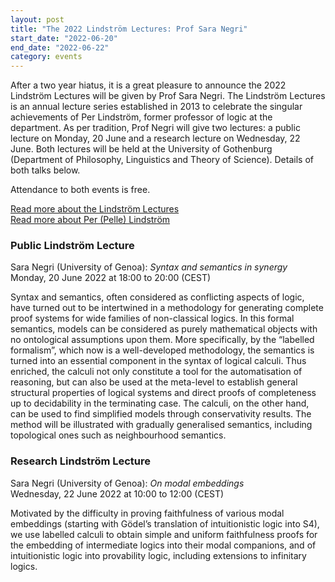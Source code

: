 ```yaml
---
layout: post
title: "The 2022 Lindström Lectures: Prof Sara Negri"
start_date: "2022-06-20"
end_date: "2022-06-22"
category: events
---
```

After a two year hiatus, it is a great pleasure to announce the 2022 Lindström
Lectures will be given by Prof Sara Negri. The Lindström Lectures is an annual
lecture series established in 2013 to celebrate the singular achievements of Per
Lindström, former professor of logic at the department. As per tradition, Prof
Negri will give two lectures: a public lecture on Monday, 20 June and a research
lecture on Wednesday, 22 June. Both lectures will be held at the University of
Gothenburg (Department of Philosophy, Linguistics and Theory of Science).
Details of both talks below.

Attendance to both events is free.

[Read more about the Lindström Lectures](https://www.logic-gu.se/lindstrom-lectures)  
[Read more about Per (Pelle) Lindström](https://www.logic-gu.se/lindstrom-lectures/per-lindstrom)  

### Public Lindström Lecture
Sara Negri (University of Genoa): *Syntax and semantics in synergy*  
Monday, 20 June 2022 at 18:00 to 20:00 (CEST)

Syntax and semantics, often considered as conflicting aspects of logic, have
turned out to be intertwined in a methodology for generating complete proof
systems for wide families of non-classical logics. In this formal semantics,
models can be considered as purely mathematical objects with no ontological
assumptions upon them. More specifically, by the “labelled formalism”, which now
is a well-developed methodology, the semantics is turned into an essential
component in the syntax of logical calculi. Thus enriched, the calculi not only
constitute a tool for the automatisation of reasoning, but can also be used at
the meta-level to establish general structural properties of logical systems and
direct proofs of completeness up to decidability in the terminating case. The
calculi, on the other hand, can be used to find simplified models through
conservativity results. The method will be illustrated with gradually
generalised semantics, including topological ones such as neighbourhood
semantics.

### Research Lindström Lecture
Sara Negri (University of Genoa): *On modal embeddings*  
Wednesday, 22 June 2022 at 10:00 to 12:00 (CEST)  

Motivated by the difficulty in proving faithfulness of various modal embeddings
(starting with Gödel’s translation of intuitionistic logic into S4), we use
labelled calculi to obtain simple and uniform faithfulness proofs for the
embedding of intermediate logics into their modal companions, and of
intuitionistic logic into provability logic, including extensions to infinitary
logics.
